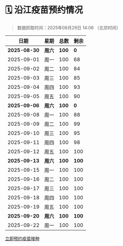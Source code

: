 # 🗓️ 沿江疫苗预约情况

> 数据抓取时间：2025年08月29日 14:06 （北京时间）

| 日期 | 星期 | 总数 | 剩余 |
|------|------|------|------|
| **2025-08-30** | **周六** | **100** | **0** |
| 2025-09-01 | 周一 | 100 | 68 |
| 2025-09-02 | 周二 | 100 | 84 |
| 2025-09-03 | 周三 | 100 | 85 |
| 2025-09-04 | 周四 | 100 | 93 |
| 2025-09-05 | 周五 | 100 | 90 |
| **2025-09-06** | **周六** | **100** | **0** |
| 2025-09-08 | 周一 | 100 | 88 |
| 2025-09-09 | 周二 | 100 | 99 |
| 2025-09-10 | 周三 | 100 | 95 |
| 2025-09-11 | 周四 | 100 | 98 |
| 2025-09-12 | 周五 | 100 | 100 |
| **2025-09-13** | **周六** | **100** | **100** |
| 2025-09-15 | 周一 | 100 | 100 |
| 2025-09-16 | 周二 | 100 | 100 |
| 2025-09-17 | 周三 | 100 | 100 |
| 2025-09-18 | 周四 | 100 | 100 |
| 2025-09-19 | 周五 | 100 | 100 |
| **2025-09-20** | **周六** | **100** | **100** |
| 2025-09-22 | 周一 | 100 | 100 |


<div class="button-container">
<a class="btn" href="http://yfzweb.ishequ.net/#/login" target="_blank">立即预约疫苗接种</a>
</div>
